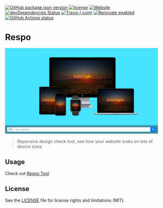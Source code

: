 [![GitHub package.json version](https://img.shields.io/github/package-json/v/adorade/respo.svg?color=green&logo=github)](https://github.com/adorade/respo/blob/main/package.json)
[![license](https://img.shields.io/github/license/adorade/respo.svg)](https://mit-license.org)
[![Website](https://img.shields.io/website/https/res.adorade.ro.svg?logo=google-chrome)](https://res.adorade.ro/)
[![devDependencies Status](https://img.shields.io/david/dev/adorade/respo.svg)](https://david-dm.org/adorade/respo?type=dev)
[![Travis (.com)](https://img.shields.io/travis/com/adorade/respo?logo=travis)](https://travis-ci.com/adorade/respo)
[![Renovate enabled](https://img.shields.io/badge/renovate-enabled-brightgreen.svg)](https://renovatebot.com/)
[![GitHub Actions status](https://github.com/adorade/respo/workflows/Node%20CI/badge.svg)](https://github.com/adorade/respo/actions)

# Respo

![Respo](src/images/respo_og.png)

> Reponsive design check tool, see how your website looks on lots of device sizes

## Usage

Check out [Respo Tool](https://res.adorade.ro)

## License

See the [LICENSE](LICENSE) file for license rights and limitations (MIT).
